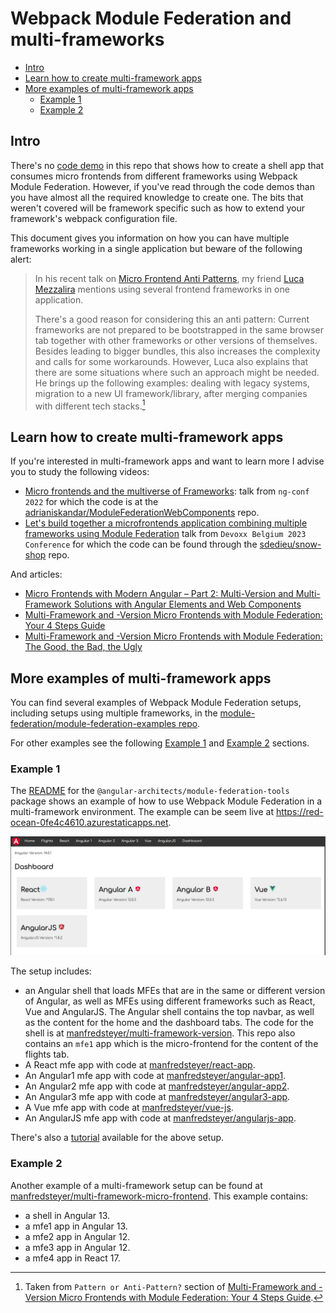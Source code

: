 # Webpack Module Federation and multi-frameworks

- [Intro](#intro)
- [Learn how to create multi-framework apps](#learn-how-to-create-multi-framework-apps)
- [More examples of multi-framework apps](#more-examples-of-multi-framework-apps)
  - [Example 1](#example-1)
  - [Example 2](#example-2)

## Intro

There's no [code demo](/README.md#code-demos) in this repo that shows how to create a shell app that consumes micro frontends from different frameworks using Webpack Module Federation. However, if you've read through the code demos than you have almost all the required knowledge to create one. The bits that weren't covered will be framework specific such as how to extend your framework's webpack configuration file.

This document gives you information on how you can have multiple frameworks working in a single application but beware of the following alert:

> In his recent talk on [Micro Frontend Anti Patterns](https://www.youtube.com/watch?v=asXPRrg6M2Y), my friend [Luca Mezzalira](https://twitter.com/lucamezzalira) mentions using several frontend frameworks in one application.
>
>There's a good reason for considering this an anti pattern: Current frameworks are not prepared to be bootstrapped in the same browser tab together with other frameworks or other versions of themselves. Besides leading to bigger bundles, this also increases the complexity and calls for some workarounds.
However, Luca also explains that there are some situations where such an approach might be needed. He brings up the following examples: dealing with legacy systems, migration to a new UI framework/library, after merging companies with different tech stacks.[^1]

[^1]: Taken from `Pattern or Anti-Pattern?` section of [Multi-Framework and -Version Micro Frontends with Module Federation: Your 4 Steps Guide](https://www.angulararchitects.io/en/blog/multi-framework-and-version-micro-frontends-with-module-federation-your-4-steps-guide/).

## Learn how to create multi-framework apps

If you're interested in multi-framework apps and want to learn more I advise you to study the following videos:

- [Micro frontends and the multiverse of Frameworks](https://www.youtube.com/watch?v=oX7N3Pyo-T8): talk from `ng-conf 2022` for which the code is at the [adrianiskandar/ModuleFederationWebComponents](https://github.com/adrianiskandar/ModuleFederationWebComponents) repo.
- [Let's build together a microfrontends application combining multiple frameworks using Module Federation](https://www.youtube.com/watch?v=libbOCJH6pc) talk from `Devoxx Belgium 2023 Conference` for which the code can be found through the [sdedieu/snow-shop](https://github.com/sdedieu/snow-shop) repo.

And articles:

- [Micro Frontends with Modern Angular – Part 2: Multi-Version and Multi-Framework Solutions with Angular Elements and Web Components](https://www.angulararchitects.io/en/blog/micro-frontends-with-modern-angular-part-2-multi-version-and-multi-framework-solutions-with-angular-elements-and-web-components/)
- [Multi-Framework and -Version Micro Frontends with Module Federation: Your 4 Steps Guide](https://www.angulararchitects.io/en/blog/multi-framework-and-version-micro-frontends-with-module-federation-your-4-steps-guide/)
- [Multi-Framework and -Version Micro Frontends with Module Federation: The Good, the Bad, the Ugly](https://www.angulararchitects.io/en/blog/multi-framework-and-version-micro-frontends-with-module-federation-the-good-the-bad-the-ugly/)

## More examples of multi-framework apps

You can find several examples of Webpack Module Federation setups, including setups using multiple frameworks, in the [module-federation/module-federation-examples repo](https://github.com/module-federation/module-federation-examples).

For other examples see the following [Example 1](#example-1) and [Example 2](#example-2) sections.

### Example 1

The [README](https://www.npmjs.com/package/@angular-architects/module-federation-tools) for the `@angular-architects/module-federation-tools` package shows an example of how to use Webpack Module Federation in a multi-framework environment. The example can be seem live at https://red-ocean-0fe4c4610.azurestaticapps.net.

![Module federation with multi-frameworks](static-assets/module-federation-multi-frameworks.png)

The setup includes:
- an Angular shell that loads MFEs that are in the same or different version of Angular, as well as MFEs using different frameworks such as React, Vue and AngularJS. The Angular shell contains the top navbar, as well as the content for the home and the dashboard tabs. The code for the shell is at [manfredsteyer/multi-framework-version](https://github.com/manfredsteyer/multi-framework-version). This repo also contains an `mfe1` app which is the micro-frontend for the content of the flights tab.
- A React mfe app with code at [manfredsteyer/react-app](https://github.com/manfredsteyer/react-app).
- An Angular1 mfe app with code at [manfredsteyer/angular-app1](https://github.com/manfredsteyer/angular-app1).
- An Angular2 mfe app with code at [manfredsteyer/angular-app2](https://github.com/manfredsteyer/angular-app2).
- An Angular3 mfe app with code at [manfredsteyer/angular3-app](https://github.com/manfredsteyer/angular3-app).
- A Vue mfe app with code at [manfredsteyer/vue-js](https://github.com/manfredsteyer/vue-js).
- An AngularJS mfe app with code at [manfredsteyer/angularjs-app](https://github.com/manfredsteyer/angularjs-app).

There's also a [tutorial](https://github.com/angular-architects/module-federation-plugin/blob/main/libs/mf-tools/tutorial/index.md) available for the above setup.

### Example 2

Another example of a multi-framework setup can be found at [manfredsteyer/multi-framework-micro-frontend](https://github.com/manfredsteyer/multi-framework-micro-frontend). This example contains:
- a shell in Angular 13.
- a mfe1 app in Angular 13.
- a mfe2 app in Angular 12.
- a mfe3 app in Angular 12.
- a mfe4 app in React 17.
